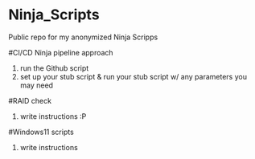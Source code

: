 # Ninja_Scripts
Public repo for my anonymized Ninja Scripps

#CI/CD Ninja pipeline approach 
1. run the Github script
2. set up your stub script & run your stub script w/ any parameters you may need


#RAID check
1. write instructions :P


#Windows11 scripts 
1. write instructions